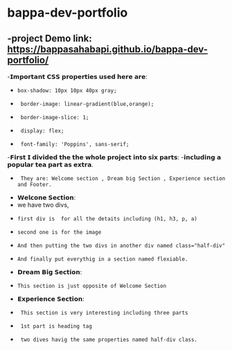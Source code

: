 ﻿# bappa-dev-portfolio
 -project Demo link: https://bappasahabapi.github.io/bappa-dev-portfolio/
 -
 -𝗜𝗺𝗽𝗼𝗿𝘁𝗮𝗻𝘁 𝗖𝗦𝗦 𝗽𝗿𝗼𝗽𝗲𝗿𝘁𝗶𝗲𝘀 𝘂𝘀𝗲𝗱 𝗵𝗲𝗿𝗲 𝗮𝗿𝗲:
 -     box-shadow: 10px 10px 40px gray;
 -      border-image: linear-gradient(blue,orange);
 -      border-image-slice: 1;
 -      display: flex;
 -      font-family: 'Poppins', sans-serif;
 -𝗙𝗶𝗿𝘀𝘁 𝗜 𝗱𝗶𝘃𝗶𝗱𝗲𝗱 𝘁𝗵𝗲  𝘁𝗵𝗲 𝘄𝗵𝗼𝗹𝗲 𝗽𝗿𝗼𝗷𝗲𝗰𝘁 𝗶𝗻𝘁𝗼 𝘀𝗶𝘅 𝗽𝗮𝗿𝘁𝘀:
 -𝗶𝗻𝗰𝗹𝘂𝗱𝗶𝗻𝗴 𝗮 𝗽𝗼𝗽𝘂𝗹𝗮𝗿 𝘁𝗲𝗮 𝗽𝗮𝗿𝘁 𝗮𝘀 𝗲𝘅𝘁𝗿𝗮.
 -      They are: Welcome section , Dream big Section , Experience section and Footer.
 - 𝗪𝗲𝗹𝗰𝗼𝗻𝗲 𝗦𝗲𝗰𝘁𝗶𝗼𝗻:
 - we have two divs,
 -     first div is  for all the detaits including (h1, h3, p, a)
 -     second one is for the image 
 -     And then putting the two divs in another div named class="half-div"
 -     And finally put everythig in a section named flexiable.
 - 𝗗𝗿𝗲𝗮𝗺 𝗕𝗶𝗴 𝗦𝗲𝗰𝘁𝗶𝗼𝗻:
 -     This section is just opposite of Welcome Section
 - 𝗘𝘅𝗽𝗲𝗿𝗶𝗲𝗻𝗰𝗲 𝗦𝗲𝗰𝘁𝗶𝗼𝗻:
 -      This section is very interesting including three parts
 -      1st part is heading tag
 -      two dives havig the same properties named half-div class. 
